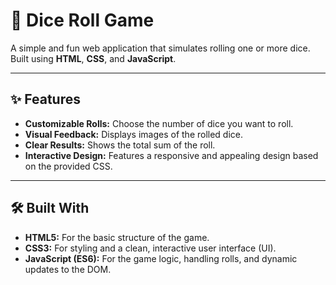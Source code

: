 # 🎲 Dice Roll Game

A simple and fun web application that simulates rolling one or more dice. Built using **HTML**, **CSS**, and **JavaScript**.



---

## ✨ Features

* **Customizable Rolls:** Choose the number of dice you want to roll.
* **Visual Feedback:** Displays images of the rolled dice.
* **Clear Results:** Shows the total sum of the roll.
* **Interactive Design:** Features a responsive and appealing design based on the provided CSS.

---

## 🛠️ Built With

* **HTML5:** For the basic structure of the game.
* **CSS3:** For styling and a clean, interactive user interface (UI).
* **JavaScript (ES6):** For the game logic, handling rolls, and dynamic updates to the DOM.

